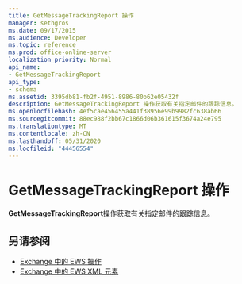 ```yaml
---
title: GetMessageTrackingReport 操作
manager: sethgros
ms.date: 09/17/2015
ms.audience: Developer
ms.topic: reference
ms.prod: office-online-server
localization_priority: Normal
api_name:
- GetMessageTrackingReport
api_type:
- schema
ms.assetid: 3395db81-fb2f-4951-8986-80b62e05432f
description: GetMessageTrackingReport 操作获取有关指定邮件的跟踪信息。
ms.openlocfilehash: 4ef5cae456455a441f38956e99b9982fc638ab66
ms.sourcegitcommit: 88ec988f2bb67c1866d06b361615f3674a24e795
ms.translationtype: MT
ms.contentlocale: zh-CN
ms.lasthandoff: 05/31/2020
ms.locfileid: "44456554"
---
```

# <a name="getmessagetrackingreport-operation"></a>GetMessageTrackingReport 操作

**GetMessageTrackingReport**操作获取有关指定邮件的跟踪信息。 
  
## <a name="see-also"></a>另请参阅

- [Exchange 中的 EWS 操作](ews-operations-in-exchange.md)
- [Exchange 中的 EWS XML 元素](ews-xml-elements-in-exchange.md)

